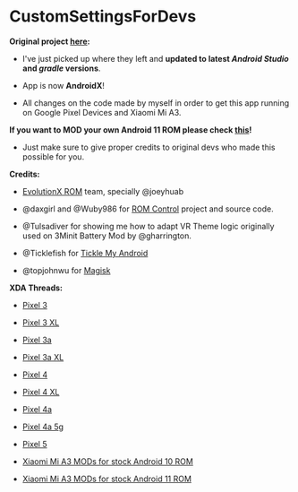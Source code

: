 # CustomSettingsForDevs

**Original project [here](https://forum.xda-developers.com/t/app-code-project-5-0-rom-control-app-for-devs.3146567/):**


- I've just picked up where they left and **updated to latest _Android Studio_ and _gradle_ versions**.

- App is now **AndroidX**!

- All changes on the code made by myself in order to get this app running on Google Pixel Devices and Xiaomi Mi A3.




**If you want to MOD your own Android 11 ROM please check [this](https://github.com/ElTifo/CustomSettingsForDevs/tree/Pixel4a/app/src/mods)!**


- Just make sure to give proper credits to original devs who made this possible for you.




**Credits:**


- [EvolutionX ROM](https://github.com/Evolution-X) team, specially @joeyhuab

- @daxgirl and @Wuby986 for [ROM Control](https://forum.xda-developers.com/t/app-code-project-5-0-rom-control-app-for-devs.3146567/) project and source code.

- @Tulsadiver for showing me how to adapt VR Theme logic originally used on 3Minit Battery Mod by @gharrington.

- @Ticklefish for [Tickle My Android](https://forum.xda-developers.com/t/tool-tickle-my-android-decompile-recompile-with-ease.1633333/)

- @topjohnwu for [Magisk](https://forum.xda-developers.com/t/magisk-the-magic-mask-for-android.3473445/)




**XDA Threads:**

- [Pixel 3](https://forum.xda-developers.com/t/mod-magisk-android-11-addon-features-for-pixel-devices-pixel-3-thread.4246251/)


- [Pixel 3 XL](https://forum.xda-developers.com/t/mod-magisk-android-11-addon-features-for-pixel-devices-pixel-3-xl-thread.4246267/)


- [Pixel 3a](https://forum.xda-developers.com/t/mod-magisk-android-11-addon-features-for-pixel-devices-pixel-3a-thread.4246261/)


- [Pixel 3a XL](https://forum.xda-developers.com/t/mod-magisk-android-11-addon-features-for-pixel-devices-pixel-3a-xl-thread.4246265/)


- [Pixel 4](https://forum.xda-developers.com/t/mod-magisk-android-11-addon-features-for-pixel-devices-pixel-4-thread.4246255/)


- [Pixel 4 XL](https://forum.xda-developers.com/t/mod-magisk-android-11-addon-features-for-pixel-devices-pixel-4-xl-thread.4246257/)


- [Pixel 4a](https://forum.xda-developers.com/t/addon-features-for-pixel-4-devices-and-exclusive-features-for-pixel-4a.4215069/)


- [Pixel 4a 5g](https://forum.xda-developers.com/t/mod-magisk-android-11-addon-features-for-pixel-devices-pixel-4a-5g-thread.4246263/)


- [Pixel 5](https://forum.xda-developers.com/t/mod-magisk-android-11-addon-features-for-pixel-devices-pixel-5-thread.4246253/)


- [Xiaomi Mi A3 MODs for stock Android 10 ROM](https://forum.xda-developers.com/t/mod-app-root-magisk-mia3-mods-for-stock-android-10-rom.4193461/)


- [Xiaomi Mi A3 MODs for stock Android 11 ROM](https://forum.xda-developers.com/t/theme-root-magisk-android-11-pixel-theme-for-aosp-roms-and-mods-for-stock-rom.4181849/)

